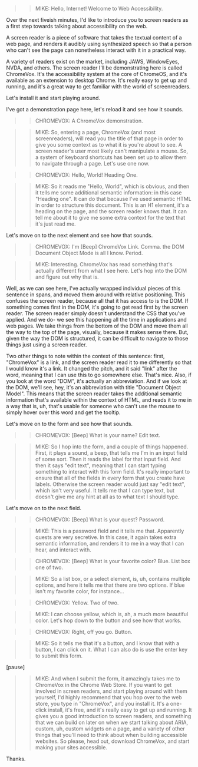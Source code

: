 >> MIKE: Hello, Internet! Welcome to Web Accessibility.

Over the next fiveish minutes, I'd like to introduce you to screen readers as a first step towards talking about accessibility on the web.

A screen reader is a piece of software that takes the textual content of a web page, and renders it audibly using synthesized speech so that a person who can't see the page can nonetheless interact with it in a practical way.

A variety of readers exist on the market, including JAWS, WindowEyes, NVDA, and others. The screen reader I'll be demonstrating here is called ChromeVox. It's the accessibility system at the core of ChromeOS, and it's available as an extension to desktop Chrome. It's really easy to get up and running, and it's a great way to get familiar with the world of screenreaders.

Let's install it and start playing around.



I've got a demonstration page here, let's reload it and see how it sounds.

>> CHROMEVOX: A ChromeVox demonstration.

>> MIKE: So, entering a page, ChromeVox (and most screenreaders), will read you the title of that page in order to give you some context as to what it is you're about to see. A screen reader's user most likely can't manipulate a mouse. So, a system of keyboard shortcuts has been set up to allow them to navigate through a page. Let's use one now.

>> CHROMEVOX: Hello, World! Heading One.

>> MIKE: So it reads me "Hello, World", which is obvious, and then it tells me some additional semantic information: in this case "Heading one". It can do that because I've used semantic HTML in order to structure this document. This is an H1 element, it's a heading on the page, and the screen reader knows that. It can tell me about it to give me some extra context for the text that it's just read me.

Let's move on to the next element and see how that sounds.

>> CHROMEVOX: I'm [Beep] ChromeVox Link. Comma. the DOM Document Object Mode is all I know. Period.

>> MIKE: Interesting. ChromeVox has read something that's actually different from what I see here. Let's hop into the DOM and figure out why that is.

Well, as we can see here, I've actually wrapped individual pieces of this sentence in spans, and moved them around with relative positioning. This confuses the screen reader, because all that it has access to is the DOM. If something comes first in the DOM, it's going to get read first by the screen reader. The screen reader simply doesn't understand the CSS that you've applied. And we do- we see this happening all the time in applications and web pages. We take things from the bottom of the DOM and move them all the way to the top of the page, visually, because it makes sense there. But, given the way the DOM is structured, it can be difficult to navigate to those things just using a screen reader.

Two other things to note within the context of this sentence: first, "ChromeVox" is a link, and the screen reader read it to me differently so that I would know it's a link. It changed the pitch, and it said "link" after the word, meaning that I can use this to go somewhere else. That's nice. Also, if you look at the  word "DOM", it's actually an abbreviation. And if we look at the DOM, we'll see, hey, it's an abbreviation with title "Document Object Model". This means that the screen reader takes the additional semantic information that's available within the context of HTML, and reads it to me in a way that is, uh, that's usable for someone who can't use the mouse to simply hover over this word and get the tooltip.

Let's move on to the form and see how that sounds.

>> CHROMEVOX: [Beep] What is your name? Edit text.

>> MIKE: So I hop into the form, and a couple of things happened. First, it plays a sound, a beep, that tells me I'm in an input field of some sort. Then it reads the label for that input field. And then it says "edit text", meaning that I can start typing something to interact with this form field. It's really important to ensure that all of the fields in every form that you create have labels. Otherwise the screen reader would just say "edit text", which isn't very useful. It tells me that I can type text, but doesn't give me any hint at all as to what text I should type.

Let's move on to the next field.

>> CHROMEVOX: [Beep] What is your quest? Password.

>> MIKE: This is a password field and it tells me that. Apparently quests are very secretive. In this case, it again takes extra semantic information, and renders it to me in a way that I can hear, and interact with.

>> CHROMEVOX: [Beep] What is your favorite color? Blue. List box one of two.

>> MIKE: So a list box, or a select element, is, uh, contains multiple options, and here it tells me that there are two options. If blue isn't my favorite color, for instance…

>> CHROMEVOX: Yellow. Two of two.

>> MIKE: I can choose yellow, which is, ah, a much more beautiful color. Let's hop down to the button and see how that works.

>> CHROMEVOX: Right, off you go. Button.

>> MIKE: So it tells me that it's a button, and I know that with a button, I can click on it. What I can also do is use the enter key to submit this form. 

[pause]

>> MIKE: And when I submit the form, it amazingly takes me to ChromeVox in the Chrome Web Store. If you want to get involved in screen readers, and start playing around with them yourself, I'd highly recommend that you hop over to the web store, you type in "ChromeVox", and you install it. It's a one-click install, it's free, and it's really easy to get up and running. It gives you a good introduction to screen readers, and something that we can build on later on when we start talking about ARIA, custom, uh, custom widgets on a page, and a variety of other things that you'll need to think about when building accessible websites. So please, head out, download ChromeVox, and start making your sites accessible.

Thanks. 
